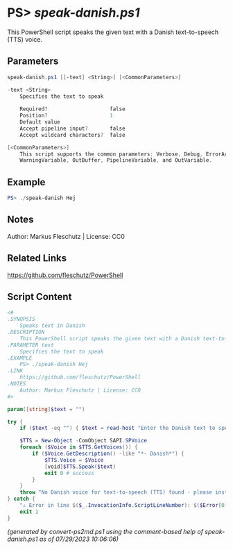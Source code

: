 PS> *speak-danish.ps1*
====================

This PowerShell script speaks the given text with a Danish text-to-speech (TTS) voice.

Parameters
----------
```powershell
speak-danish.ps1 [[-text] <String>] [<CommonParameters>]

-text <String>
    Specifies the text to speak
    
    Required?                    false
    Position?                    1
    Default value                
    Accept pipeline input?       false
    Accept wildcard characters?  false

[<CommonParameters>]
    This script supports the common parameters: Verbose, Debug, ErrorAction, ErrorVariable, WarningAction, 
    WarningVariable, OutBuffer, PipelineVariable, and OutVariable.
```

Example
-------
```powershell
PS> ./speak-danish Hej

```

Notes
-----
Author: Markus Fleschutz | License: CC0

Related Links
-------------
https://github.com/fleschutz/PowerShell

Script Content
--------------
```powershell
<#
.SYNOPSIS
	Speaks text in Danish
.DESCRIPTION
	This PowerShell script speaks the given text with a Danish text-to-speech (TTS) voice.
.PARAMETER text
	Specifies the text to speak
.EXAMPLE
	PS> ./speak-danish Hej
.LINK
	https://github.com/fleschutz/PowerShell
.NOTES
	Author: Markus Fleschutz | License: CC0
#>

param([string]$text = "")

try {
	if ($text -eq "") { $text = read-host "Enter the Danish text to speak" }

	$TTS = New-Object -ComObject SAPI.SPVoice
	foreach ($Voice in $TTS.GetVoices()) {
		if ($Voice.GetDescription() -like "*- Danish*") { 
			$TTS.Voice = $Voice
			[void]$TTS.Speak($text)
			exit 0 # success
		}
	}
	throw "No Danish voice for text-to-speech (TTS) found - please install one"
} catch {
	"⚠️ Error in line $($_.InvocationInfo.ScriptLineNumber): $($Error[0])"
	exit 1
}
```

*(generated by convert-ps2md.ps1 using the comment-based help of speak-danish.ps1 as of 07/29/2023 10:06:06)*
